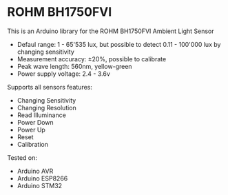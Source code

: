 # ROHM BH1750FVI
This is an Arduino library for the ROHM BH1750FVI Ambient Light Sensor

- Defaul range:		1 - 65'535 lux, but possible to detect 0.11 - 100'000 lux by changing sensitivity
- Measurement accuracy:	±20%, possible to calibrate
- Peak wave length:	560nm, yellow-green
- Power supply voltage:	2.4 - 3.6v

Supports all sensors features:

- Changing Sensitivity
- Changing Resolution
- Read Illuminance
- Power Down
- Power Up
- Reset
- Calibration

Tested on:

- Arduino AVR
- Arduino ESP8266
- Arduino STM32
